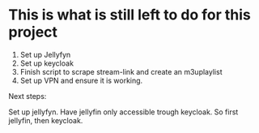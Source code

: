 # This is what is still left to do for this project

1. Set up Jellyfyn
2. Set up keycloak
3. Finish script to scrape stream-link and create an m3uplaylist
4. Set up VPN and ensure it is working.

Next steps:

Set up jellyfyn. Have jellyfin only accessible trough keycloak. So first jellyfin, then keycloak.
